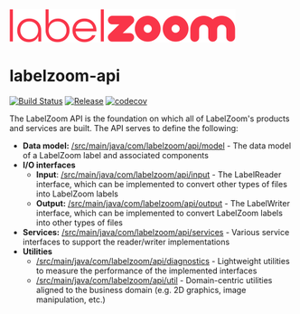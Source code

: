 ![LabelZoom Logo](LabelZoom_Logo_f_400px.png)

# labelzoom-api

[![Build Status](https://github.com/labelzoom/labelzoom-api/actions/workflows/gradle-build.yml/badge.svg?branch=main)](https://github.com/labelzoom/labelzoom-api/actions?query=branch%3Amain)
[![Release](https://img.shields.io/github/release/labelzoom/labelzoom-api.svg?style=flat-square)](https://github.com/labelzoom/labelzoom-api/releases)
[![codecov](https://codecov.io/gh/labelzoom/labelzoom-api/graph/badge.svg?token=EGWAU0RMON)](https://codecov.io/gh/labelzoom/labelzoom-api)

The LabelZoom API is the foundation on which all of LabelZoom's products and services are built. The API serves to define the following:
- **Data model:** [/src/main/java/com/labelzoom/api/model](/src/main/java/com/labelzoom/api/model) - The data model of a LabelZoom label and associated components
- **I/O interfaces**
  - **Input**: [/src/main/java/com/labelzoom/api/input](/src/main/java/com/labelzoom/api/input) - The LabelReader interface, which can be implemented to convert other types of files into LabelZoom labels
  - **Output:** [/src/main/java/com/labelzoom/api/output](/src/main/java/com/labelzoom/api/output) - The LabelWriter interface, which can be implemented to convert LabelZoom labels into other types of files
- **Services:** [/src/main/java/com/labelzoom/api/services](/src/main/java/com/labelzoom/api/services) - Various service interfaces to support the reader/writer implementations
- **Utilities**
  - [/src/main/java/com/labelzoom/api/diagnostics](/src/main/java/com/labelzoom/api/diagnostics) - Lightweight utilities to measure the performance of the implemented interfaces
  - [/src/main/java/com/labelzoom/api/util](/src/main/java/com/labelzoom/api/util) - Domain-centric utilities aligned to the business domain (e.g. 2D graphics, image manipulation, etc.)
